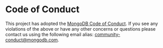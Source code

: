 # Code of Conduct

This project has adopted the [MongoDB Code of
Conduct](https://www.mongodb.com/community-code-of-conduct). If you see any
violations of the above or have any other concerns or questions please contact
us using the following email alias: community-conduct@mongodb.com.
